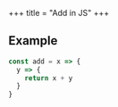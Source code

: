 +++
title = "Add in JS"
+++

## Example

```js
const add = x => {
  y => {
    return x + y
  }
}
```